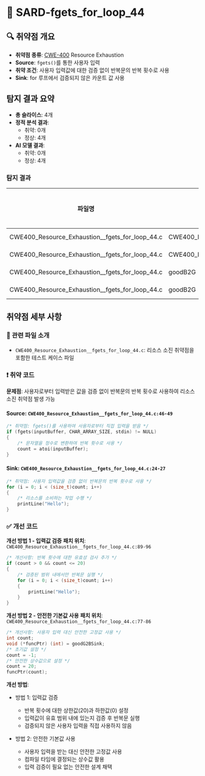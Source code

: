 # 📁 SARD-fgets_for_loop_44

## 🔍 취약점 개요
* **취약점 종류**: [CWE-400](https://cwe.mitre.org/data/definitions/400.html) Resource Exhaustion
* **Source**: `fgets()`를 통한 사용자 입력
* **취약 조건**: 사용자 입력값에 대한 검증 없이 반복문의 반복 횟수로 사용
* **Sink**: for 루프에서 검증되지 않은 카운트 값 사용

## 탐지 결과 요약
* **총 슬라이스**: 4개
* **정적 분석 결과**:
  - 취약: 0개
  - 정상: 4개
* **AI 모델 결과**:
  - 취약: 0개
  - 정상: 4개

### 탐지 결과
| 파일명 | 호출 함수 | Source | Sink | idx | CWE-ID | 카테고리 | 기준 | 라인 | 라벨 | 토큰 길이 | 예측 |
|--------|-----------|---------|------|-----|---------|-----------|------|------|------|-----------|------|
| CWE400_Resource_Exhaustion__fgets_for_loop_44.c | CWE400_Resource_Exhaustion__fgets_for_loop_44_bad | False | True | 0 | CWE-400 | CallExpression | fgets | 46 | 0 | 48 | 0 |
| CWE400_Resource_Exhaustion__fgets_for_loop_44.c | CWE400_Resource_Exhaustion__fgets_for_loop_44_bad | False | True | 1 | CWE-400 | CallExpression | atoi | 49 | 0 | 56 | 0 |
| CWE400_Resource_Exhaustion__fgets_for_loop_44.c | goodB2G | False | True | 2 | CWE-400 | CallExpression | fgets | 113 | 0 | 48 | 0 |
| CWE400_Resource_Exhaustion__fgets_for_loop_44.c | goodB2G | False | True | 3 | CWE-400 | CallExpression | atoi | 116 | 0 | 56 | 0 |

## 취약점 세부 사항
### 📁 관련 파일 소개
* `CWE400_Resource_Exhaustion__fgets_for_loop_44.c`: 리소스 소진 취약점을 포함한 테스트 케이스 파일

### ❗️ 취약 코드
**문제점**: 사용자로부터 입력받은 값을 검증 없이 반복문의 반복 횟수로 사용하여 리소스 소진 취약점 발생 가능

#### Source: `CWE400_Resource_Exhaustion__fgets_for_loop_44.c:46-49`
```c
/* 취약점: fgets()를 사용하여 사용자로부터 직접 입력을 받음 */
if (fgets(inputBuffer, CHAR_ARRAY_SIZE, stdin) != NULL)
{
    /* 문자열을 정수로 변환하여 반복 횟수로 사용 */
    count = atoi(inputBuffer);
}
```

#### Sink: `CWE400_Resource_Exhaustion__fgets_for_loop_44.c:24-27`
```c
/* 취약점: 사용자 입력값을 검증 없이 반복문의 반복 횟수로 사용 */
for (i = 0; i < (size_t)count; i++)
{
    /* 리소스를 소비하는 작업 수행 */
    printLine("Hello");
}
```

### ✅ 개선 코드
**개선 방법 1 - 입력값 검증**
**패치 위치**: `CWE400_Resource_Exhaustion__fgets_for_loop_44.c:89-96`

```c
/* 개선사항: 반복 횟수에 대한 유효성 검사 추가 */
if (count > 0 && count <= 20)
{
    /* 검증된 범위 내에서만 반복문 실행 */
    for (i = 0; i < (size_t)count; i++)
    {
        printLine("Hello");
    }
}
```

**개선 방법 2 - 안전한 기본값 사용**
**패치 위치**: `CWE400_Resource_Exhaustion__fgets_for_loop_44.c:77-86`

```c
/* 개선사항: 사용자 입력 대신 안전한 고정값 사용 */
int count;
void (*funcPtr) (int) = goodG2BSink;
/* 초기값 설정 */
count = -1;
/* 안전한 상수값으로 설정 */
count = 20;
funcPtr(count);
```

**개선 방법**:
* 방법 1: 입력값 검증
  - 반복 횟수에 대한 상한값(20)과 하한값(0) 설정
  - 입력값이 유효 범위 내에 있는지 검증 후 반복문 실행
  - 검증되지 않은 사용자 입력을 직접 사용하지 않음

* 방법 2: 안전한 기본값 사용
  - 사용자 입력을 받는 대신 안전한 고정값 사용
  - 컴파일 타임에 결정되는 상수값 활용
  - 입력 검증이 필요 없는 안전한 설계 채택 